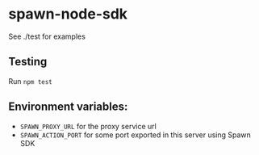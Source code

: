 # spawn-node-sdk

See ./test for examples

## Testing

Run `npm test`

## Environment variables:

- `SPAWN_PROXY_URL` for the proxy service url
- `SPAWN_ACTION_PORT` for some port exported in this server using Spawn SDK
